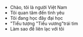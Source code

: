- Chào, tôi là người Việt Nam 
- Tôi quan tâm đến tình yêu
- Tôi đang học đây đại học 
- "Tiểu tượng "Tiểu vương"trái tim 
- Làm sao để liên lạc với tôi 

<!---
ducdien/ducdien is a ✨ special ✨ repository because its `README.md` (this file) appears on your GitHub profile.
You can click the Preview link to take a look at your changes.
--->
